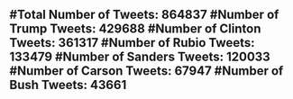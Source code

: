 #Total Number of Tweets: 864837 
#Number of Trump Tweets: 429688
#Number of Clinton Tweets: 361317
#Number of Rubio Tweets: 133479
#Number of Sanders Tweets: 120033
#Number of Carson Tweets: 67947
#Number of Bush Tweets: 43661
---
